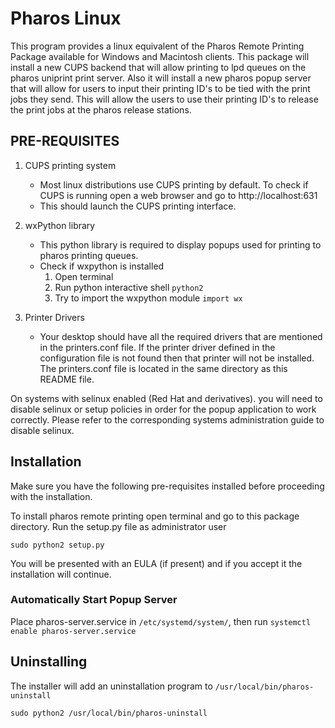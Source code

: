 # Pharos Linux
This program provides a linux equivalent of the Pharos Remote Printing Package available for Windows and Macintosh clients. This package will install a new CUPS backend that will allow printing to lpd queues on the pharos uniprint print server. Also it will install a new pharos popup server that will allow for users to input their printing ID's to be tied with the print jobs they send. This will allow the users to use their printing ID's to release the print jobs at the pharos release stations.

## PRE-REQUISITES
1. CUPS printing system
	- Most linux distributions use CUPS printing by default. To check if CUPS is running open a web browser and go to http://localhost:631
	- This should launch the CUPS printing interface.

2. wxPython library
	- This python library is required to display popups used for printing to pharos printing queues.
	- Check if wxpython is installed
		1. Open terminal
		2. Run python interactive shell `python2`
		3. Try to import the wxpython module `import wx`

3. Printer Drivers
	- Your desktop should have all the required drivers that are mentioned in the printers.conf file. If the printer driver defined in the configuration file is not found then that printer will not be installed. The printers.conf file is located in the same directory as this README file.

On systems with selinux enabled (Red Hat and derivatives). you will need to disable selinux or setup policies in order for the popup application to work correctly. Please refer to the corresponding systems administration guide to disable selinux.

## Installation
Make sure you have the following pre-requisites installed before proceeding with the installation.

To install pharos remote printing open terminal and go to this package directory. Run the setup.py file as administrator user

```
sudo python2 setup.py
```

You will be presented with an EULA (if present) and if you accept it the installation will continue.

### Automatically Start Popup Server
Place pharos-server.service in `/etc/systemd/system/`, then run `systemctl enable pharos-server.service`

## Uninstalling
The installer will add an uninstallation program to `/usr/local/bin/pharos-uninstall`

```
sudo python2 /usr/local/bin/pharos-uninstall
```

